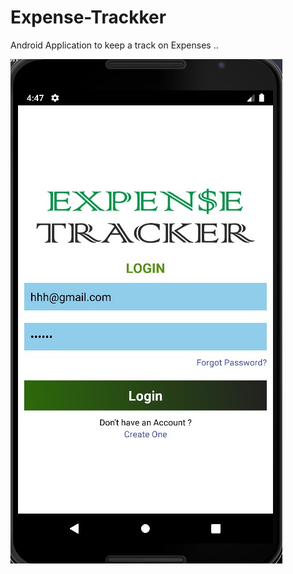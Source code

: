 # Expense-Trackker
Android Application to keep a track on Expenses ..

![imageOne](./Screenshots/1.jpeg)

